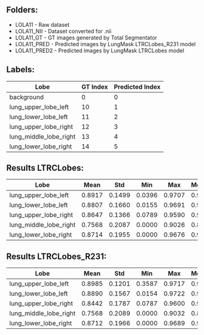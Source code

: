 ## Folders:

- LOLA11 - Raw dataset
- LOLA11_NII - Dataset converted for .nii
- LOLA11_GT - GT images generated by Total Segmentator
- LOLA11_PRED - Predicted images by LungMask LTRCLobes_R231 model
- LOLA11_PRED2 - Predicted images by LungMask LTRCLobes model

## Labels:

| Lobe                  | GT Index | Predicted Index |
|-----------------------|----------|------------------|
| background            | 0        | 0                |
| lung_upper_lobe_left  | 10       | 1                |
| lung_lower_lobe_left  | 11       | 2                |
| lung_upper_lobe_right | 12       | 3                |
| lung_middle_lobe_right| 13       | 4                |
| lung_lower_lobe_right | 14       | 5                |

## Results LTRCLobes:

| Lobe                  | Mean   | Std   | Min   | Max   | Median|
|-----------------------|--------|-------|-------|-------|-------|
| lung_upper_lobe_left  | 0.8917 | 0.1499| 0.0396| 0.9707| 0.9464|
| lung_lower_lobe_left  | 0.8807 | 0.1660| 0.0155| 0.9691| 0.9486|
| lung_upper_lobe_right | 0.8647 | 0.1366| 0.0789| 0.9590| 0.9121|
| lung_middle_lobe_right| 0.7568 | 0.2087| 0.0000| 0.9026| 0.8283|
| lung_lower_lobe_right | 0.8714 | 0.1955| 0.0000| 0.9676| 0.9389|

## Results LTRCLobes_R231:

| Lobe                  | Mean   | Std   | Min   | Max   | Median|
|-----------------------|--------|-------|-------|-------|-------|
| lung_upper_lobe_left  | 0.8985 | 0.1201| 0.3587| 0.9717| 0.9492|
| lung_lower_lobe_left  | 0.8890 | 0.1567| 0.0154| 0.9722| 0.9497|
| lung_upper_lobe_right | 0.8442 | 0.1787| 0.0787| 0.9600| 0.9134|
| lung_middle_lobe_right| 0.7568 | 0.2089| 0.0000| 0.9032| 0.8277|
| lung_lower_lobe_right | 0.8712 | 0.1966| 0.0000| 0.9689| 0.9412|
